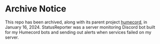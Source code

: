 # Archive Notice
This repo has been archived, along with its parent project [humecord](https://github.com/humeman/humecord), in January 16, 2024. StatusReporter was a server monitoring Discord bot built for my Humecord bots and sending out alerts when services failed on my server.
